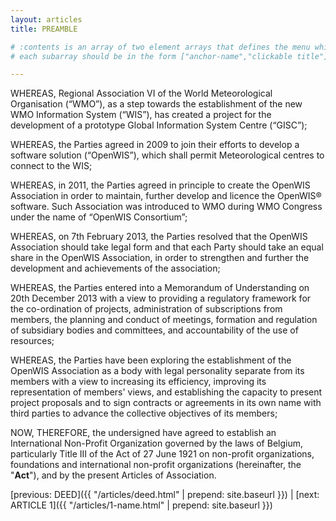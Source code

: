 ```yaml
---
layout: articles
title: PREAMBLE

# :contents is an array of two element arrays that defines the menu which appears in the masthead
# each subarray should be in the form ["anchor-name","clickable title"]

---
```


WHEREAS, Regional Association VI of the World Meteorological Organisation (“WMO”), as a step towards the establishment of the new WMO Information System (“WIS”), has created a project for the development of a prototype Global Information System Centre (“GISC”);

WHEREAS, the Parties agreed in 2009 to join their efforts to develop a software solution (“OpenWIS”), which shall permit Meteorological centres to connect to the WIS;
 
WHEREAS, in 2011, the Parties agreed in principle to create the OpenWIS Association in order to maintain, further develop and licence the OpenWIS® software. Such Association was introduced to WMO during WMO Congress under the name of “OpenWIS Consortium”;

WHEREAS, on 7th February 2013, the Parties resolved that the OpenWIS Association should take legal form and that each Party should take an equal share in the OpenWIS Association, in order to strengthen and further the development and achievements of the association;

WHEREAS, the Parties entered into a Memorandum of Understanding on 20th December 2013 with a view to providing a regulatory framework for the co-ordination of projects, administration of subscriptions from members, the planning and conduct of meetings, formation and regulation of subsidiary bodies and committees, and accountability of the use of resources;

WHEREAS, the Parties have been exploring the establishment of the OpenWIS Association as a body with legal personality separate from its members with a view to increasing its efficiency, improving its representation of members' views, and establishing the capacity to present project proposals and to sign contracts or agreements in its own name with third parties to advance the collective objectives of its members;

NOW, THEREFORE, the undersigned have agreed to establish an International Non-Profit Organization governed by the laws of Belgium, particularly Title III of the Act of 27 June 1921 on non-profit organizations, foundations and international non-profit organizations (hereinafter, the "**Act**"), and by the present Articles of Association.

[previous: DEED]({{ "/articles/deed.html" | prepend: site.baseurl }}) \| [next: ARTICLE 1]({{ "/articles/1-name.html" | prepend: site.baseurl }})
